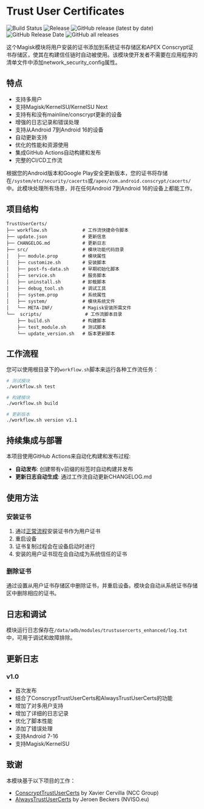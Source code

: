 # Trust User Certificates

![Build Status](https://github.com/hydrz/TrustUserCerts/workflows/Build%20Check/badge.svg)
![Release](https://github.com/hydrz/TrustUserCerts/workflows/Build%20and%20Release/badge.svg)
![GitHub release (latest by date)](https://img.shields.io/github/v/release/hydrz/TrustUserCerts)
![GitHub Release Date](https://img.shields.io/github/release-date/hydrz/TrustUserCerts)
![GitHub all releases](https://img.shields.io/github/downloads/hydrz/TrustUserCerts/total)

这个Magisk模块将用户安装的证书添加到系统证书存储区和APEX Conscrypt证书存储区，使其在构建信任链时自动被使用。该模块使开发者不需要在应用程序的清单文件中添加network_security_config属性。

## 特点

* 支持多用户
* 支持Magisk/KernelSU/KernelSU Next
* 支持有和没有mainline/conscrypt更新的设备
* 增强的日志记录和错误处理
* 支持从Android 7到Android 16的设备
* 自动更新支持
* 优化的性能和资源使用
* 集成GitHub Actions自动构建和发布
* 完整的CI/CD工作流

根据您的Android版本和Google Play安全更新版本，您的证书将存储在`/system/etc/security/cacerts`或`/apex/com.android.conscrypt/cacerts/`中。此模块处理所有场景，并在任何Android 7到Android 16的设备上都能工作。

## 项目结构

```
TrustUserCerts/
├── workflow.sh             # 工作流快捷命令脚本
├── update.json             # 更新信息
├── CHANGELOG.md            # 更新日志
├── src/                    # 模块功能代码目录
│   ├── module.prop         # 模块属性
│   ├── customize.sh        # 安装脚本
│   ├── post-fs-data.sh     # 早期初始化脚本
│   ├── service.sh          # 服务脚本
│   ├── uninstall.sh        # 卸载脚本
│   ├── debug_tool.sh       # 调试工具
│   ├── system.prop         # 系统属性
│   ├── system/             # 模块系统文件
│   └── META-INF/           # Magisk安装所需文件
└──  scripts/                # 工作流脚本目录
    ├── build.sh            # 构建脚本
    ├── test_module.sh      # 测试脚本
    └── update_version.sh   # 版本更新脚本
```

## 工作流程

您可以使用根目录下的`workflow.sh`脚本来运行各种工作流任务：

```bash
# 测试模块
./workflow.sh test

# 构建模块
./workflow.sh build

# 更新版本
./workflow.sh version v1.1
```

## 持续集成与部署

本项目使用GitHub Actions来自动化构建和发布过程:

* **自动发布**: 创建带有v前缀的标签时自动构建并发布
* **更新日志自动生成**: 通过工作流自动更新CHANGELOG.md

## 使用方法

### 安装证书

1. 通过[正常流程](https://support.portswigger.net/customer/portal/articles/1841102-installing-burp-s-ca-certificate-in-an-android-device)安装证书作为用户证书
2. 重启设备
3. 证书复制过程会在设备启动时进行
4. 安装的用户证书现在会自动成为系统信任的证书

### 删除证书

通过设置从用户证书存储区中删除证书，并重启设备。模块会自动从系统证书存储区中删除相应的证书。

## 日志和调试

模块运行日志保存在`/data/adb/modules/trustusercerts_enhanced/log.txt`中，可用于调试和故障排除。

## 更新日志

### v1.0
* 首次发布
* 结合了ConscryptTrustUserCerts和AlwaysTrustUserCerts的功能
* 增加了对多用户支持
* 增加了详细的日志记录
* 优化了脚本性能
* 添加了错误处理
* 支持Android 7-16
* 支持Magisk/KernelSU

## 致谢

本模块基于以下项目的工作：
* [ConscryptTrustUserCerts](https://github.com/nccgroup/ConscryptTrustUserCerts) by Xavier Cervilla (NCC Group)
* [AlwaysTrustUserCerts](https://github.com/NVISOsecurity/AlwaysTrustUserCerts) by Jeroen Beckers (NVISO.eu)
